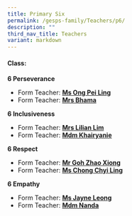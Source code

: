 ```yaml
---
title: Primary Six
permalink: /gesps-family/Teachers/p6/
description: ""
third_nav_title: Teachers
variant: markdown
---
```

#### Class:
  
**6 Perseverance**
*   Form Teacher: **[Ms Ong Pei Ling](mailto:ong_pei_ling@schools.gov.sg)**
*   Form Teacher: **[Mrs Bhama](mailto:sathiya_bhama_arasan@schools.gov.sg)**

**6 Inclusiveness**
*   Form Teacher: **[Mrs Lilian Lim](mailto:ho_lilian@schools.gov.sg)**
*   Form Teacher: **[Mdm Khairyanie](mailto:Khairyanie_Kamsani@schools.gov.sg)**

**6 Respect**
*   Form Teacher: **[Mr Goh Zhao Xiong](mailto:goh_zhao_xiong@schools.gov.sg)**
*   Form Teacher: **[Ms Chong Chyi Ling](mailto:chong_chyi_ling@schools.gov.sg)**

**6 Empathy**  
*   Form Teacher: **[Ms Jayne Leong](mailto:leong_hui_ling_jayne@schools.gov.sg)**
*   Form Teacher: **[Mdm Nanda](mailto:nandalayga_a@schools.gov.sg)**